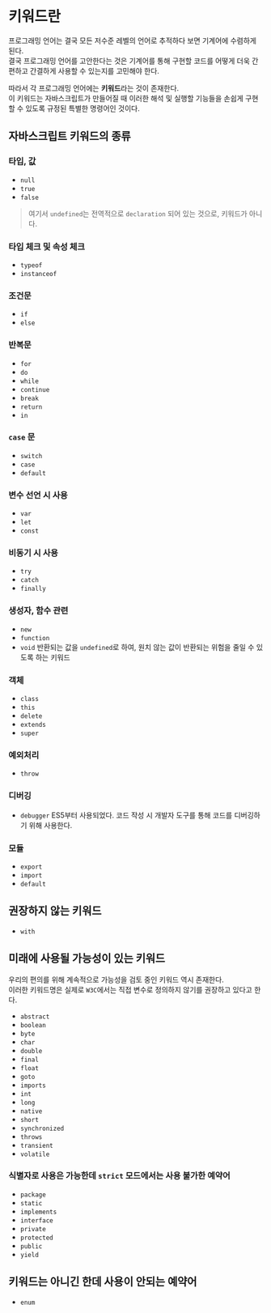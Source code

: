 # 키워드란

프로그래밍 언어는 결국 모든 저수준 레벨의 언어로 추적하다 보면 기계어에 수렴하게 된다.  
결국 프로그래밍 언어를 고안한다는 것은 기계어를 통해 구현할 코드를 어떻게 더욱 간편하고 간결하게 사용할 수 있는지를 고민해야 한다.

따라서 각 프로그래밍 언어에는 **키워드**라는 것이 존재한다.  
이 키워드는 자바스크립트가 만들어질 때 이러한 해석 및 실행할 기능들을 손쉽게 구현할 수 있도록 규정된 특별한 명령어인 것이다.

## 자바스크립트 키워드의 종류

### 타입, 값

- `null`
- `true`
- `false`

> 여기서 `undefined`는 전역적으로 `declaration` 되어 있는 것으로, 키워드가 아니다.

### 타입 체크 및 속성 체크

- `typeof`
- `instanceof`

### 조건문

- `if`
- `else`

### 반복문

- `for`
- `do`
- `while`
- `continue`
- `break`
- `return`
- `in`

### `case` 문

- `switch`
- `case`
- `default`

### 변수 선언 시 사용

- `var`
- `let`
- `const`

### 비동기 시 사용

- `try`
- `catch`
- `finally`

### 생성자, 함수 관련

- `new`
- `function`
- `void`
  반환되는 값을 `undefined`로 하여, 원치 않는 값이 반환되는 위험을 줄일 수 있도록 하는 키워드

### 객체

- `class`
- `this`
- `delete`
- `extends`
- `super`

### 예외처리

- `throw`

### 디버깅

- `debugger`
  ES5부터 사용되었다. 코드 작성 시 개발자 도구를 통해 코드를 디버깅하기 위해 사용한다.

### 모듈

- `export`
- `import`
- `default`

## 권장하지 않는 키워드

- `with`

## 미래에 사용될 가능성이 있는 키워드

우리의 편의를 위해 계속적으로 가능성을 검토 중인 키워드 역시 존재한다.  
이러한 키워드명은 실제로 `W3C`에서는 직접 변수로 정의하지 않기를 권장하고 있다고 한다.

- `abstract`
- `boolean`
- `byte`
- `char`
- `double`
- `final`
- `float`
- `goto`
- `imports`
- `int`
- `long`
- `native`
- `short`
- `synchronized`
- `throws`
- `transient`
- `volatile`

### 식별자로 사용은 가능한데 `strict` 모드에서는 사용 불가한 예약어

- `package`
- `static`
- `implements`
- `interface`
- `private`
- `protected`
- `public`
- `yield`

## 키워드는 아니긴 한데 사용이 안되는 예약어

- `enum`
